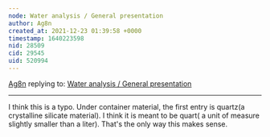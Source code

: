 ```yaml
---
node: Water analysis / General presentation
author: Ag8n
created_at: 2021-12-23 01:39:58 +0000
timestamp: 1640223598
nid: 28509
cid: 29545
uid: 520994
---
```




[Ag8n](../profile/Ag8n) replying to: [Water analysis / General presentation](../notes/xavcc/12-18-2021/water-analysis-general-presentation)

----
I think this is a typo.  Under container material, the first entry is quartz(a crystalline silicate material).  I think it is meant to be quart( a unit of measure slightly smaller than a liter). That's the only way this makes sense.